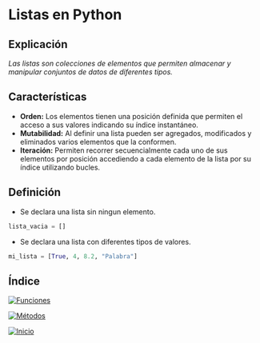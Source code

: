 # Listas en Python

## Explicación

*Las listas son colecciones de elementos que permiten almacenar y manipular conjuntos de datos de diferentes tipos.*

## Características

- **Orden:** Los elementos tienen una posición definida que permiten el acceso a sus valores indicando su índice instantáneo.
- **Mutabilidad:** Al definir una lista pueden ser agregados, modificados y eliminados varios elementos que la conformen.
- **Iteración:** Permiten recorrer secuencialmente cada uno de sus elementos por posición accediendo a cada elemento de la lista por su índice utilizando bucles.

## Definición

- Se declara una lista sin ningun elemento.

```python
lista_vacia = []
```

- Se declara una lista con diferentes tipos de valores.

```python
mi_lista = [True, 4, 8.2, "Palabra"]
```

## Índice

[![Funciones](https://img.shields.io/badge/Funciones-orange)](Recursos/listas.funciones.md)

[![Métodos](https://img.shields.io/badge/Métodos-blue)](Recursos/listas.métodos.md)

[![Inicio](https://img.shields.io/badge/Volver_al_inicio-black)](#listas-en-python)